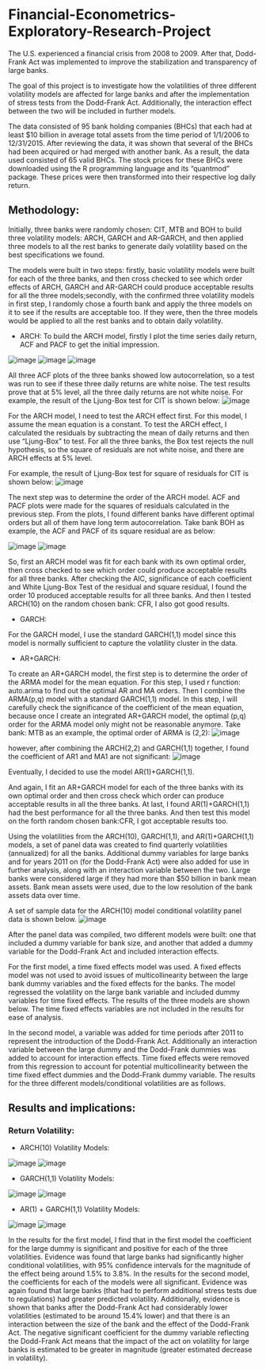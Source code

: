 # Financial-Econometrics-Exploratory-Research-Project

The U.S. experienced a financial crisis from 2008 to 2009. After that, Dodd-Frank Act was implemented to improve the stabilization and transparency of large banks.

The goal of this project is to investigate how the volatilities of three different volatility models are affected for large banks and after the implementation of stress tests from the Dodd-Frank Act. Additionally, the interaction effect between the two will be included in further models.

The data consisted of 95 bank holding companies (BHCs) that each had at least $10 billion in average total assets from the time period of 1/1/2006 to 12/31/2015. After reviewing the data, it was shown that several of the BHCs had been acquired or had merged with another bank. As a result, the data used consisted of 65 valid BHCs. The stock prices for these BHCs were downloaded using the R programming language and its “quantmod” package. These prices were then transformed into their respective log daily return.

## Methodology: 
Initially, three banks were randomly chosen: CIT, MTB and BOH to build three volatility models: ARCH, GARCH and AR-GARCH, and then applied three models to all the rest banks to generate daily volatility based on the best specifications we found. 

The models were built in two steps: firstly, basic volatility models were built for each of the three banks, and then cross checked to see which order effects of ARCH, GARCH and AR-GARCH could produce acceptable results for all the three models;secondly, with the confirmed three volatility models in first step, I randomly chose a fourth bank and apply the three models on it to see if the results are acceptable too. If they were, then the three models would be applied to all the rest banks and to obtain daily volatility.

- ARCH:
To build the ARCH model, firstly I plot the time series daily return, ACF and PACF to get the initial impression.

![image](https://github.com/alice-heqi/Financial-Econometrics-Exploratory-Research-Project/blob/main/image/acf-cit%20copy.png)
![image](https://github.com/alice-heqi/Financial-Econometrics-Exploratory-Research-Project/blob/main/image/acf-mtb%20copy.png)
![image](https://github.com/alice-heqi/Financial-Econometrics-Exploratory-Research-Project/blob/main/image/acf-boh%20copy.png)

All three ACF plots of the three banks showed low autocorrelation, so a test was run to see if these three daily returns are white noise. 
The test results prove that at 5% level, all the three daily returns are not white noise. 
For example, the result of the Ljung-Box test for CIT is shown below:
![image](https://github.com/alice-heqi/Financial-Econometrics-Exploratory-Research-Project/blob/main/image/box_test-CIT%20copy.png)

For the ARCH model, I need to test the ARCH effect first. For this model, I assume the mean equation is a constant. To test the ARCH effect, I calculated the residuals by subtracting the mean of daily returns and then use “Ljung-Box” to test. For all the three banks, the Box test rejects the null hypothesis, so the square of residuals are not white noise, and there are ARCH effects at 5% level.

For example, the result of Ljung-Box test for square of residuals for CIT is shown below:
![image](https://github.com/alice-heqi/Financial-Econometrics-Exploratory-Research-Project/blob/main/image/box_test-CIT%5E2%20copy.png)

The next step was to determine the order of the ARCH model. ACF and PACF plots were made for the squares of residuals calculated in the previous step. From the plots, I found different banks have different optimal orders but all of them have long term autocorrelation. Take bank BOH as example, the ACF and PACF of its square residual are as below:

![image](https://github.com/alice-heqi/Financial-Econometrics-Exploratory-Research-Project/blob/main/image/acf-boh-v%20copy.png)
![image](https://github.com/alice-heqi/Financial-Econometrics-Exploratory-Research-Project/blob/main/image/pacf-boh-v%20copy.png)


So, first an ARCH model was fit for each bank with its own optimal order, then cross checked to see which order could produce acceptable results for all three banks.
After checking the AIC, significance of each coefficient and White Ljung-Box Test of the residual and square residual, I found the order 10 produced acceptable results for all three banks. And then I tested ARCH(10) on the random chosen bank: CFR, I also got good results.

- GARCH:

For the GARCH model, I use the standard GARCH(1,1) model since this model is normally sufficient to capture the volatility cluster in the data.

- AR+GARCH:

To create an AR+GARCH model, the first step is to determine the order of the ARMA model for the mean equation. For this step, I used r function: auto.arima to find out the optimal AR and MA orders. Then I combine the ARMA(p,q) model with a standard GARCH(1,1) model. In this step, I will carefully check the significance of the coefficient of the mean equation, because once I create an integrated AR+GARCH model, the optimal (p,q) order for the ARMA model only might not be reasonable anymore. Take bank: MTB as an example, the optimal order of ARMA is (2,2):
![image](https://github.com/alice-heqi/Financial-Econometrics-Exploratory-Research-Project/blob/main/image/auto-arima-mtb%20copy.png)

however, after combining the ARCH(2,2) and GARCH(1,1) together, I found the coefficient of AR1 and MA1 are not significant:
![image](https://github.com/alice-heqi/Financial-Econometrics-Exploratory-Research-Project/blob/main/image/unnamed-8.png)

Eventually, I decided to use the model AR(1)+GARCH(1,1).

And again, I fit an AR+GARCH model for each of the three banks with its own optimal order and then cross check which order can produce acceptable results in all the three banks. At last, I found AR(1)+GARCH(1,1) had the best performance for all the three banks. And then test this model on the forth random chosen bank:CFR, I got acceptable results too.

Using the volatilities from the ARCH(10), GARCH(1,1), and AR(1)+GARCH(1,1) models, a set of panel data was created to find quarterly volatilities (annualized) for all the banks. Additional dummy variables for large banks and for years 2011 on (for the Dodd-Frank Act) were also added for use in further analysis, along with an interaction variable between the two. Large banks were considered large if they had more than $50 billion in bank mean assets. Bank mean assets were used, due to the low resolution of the bank assets data over time.

A set of sample data for the ARCH(10) model conditional volatility panel data is shown below.
![image](https://github.com/alice-heqi/Financial-Econometrics-Exploratory-Research-Project/blob/main/image/unnamed-7.png)

After the panel data was compiled, two different models were built: one that included a dummy variable for bank size, and another that added a dummy variable for the Dodd-Frank Act and included interaction effects.

For the first model, a time fixed effects model was used. A fixed effects model was not used to avoid issues of multicollinearity between the large bank dummy variables and the fixed effects for the banks. The model regressed the volatility on the large bank variable and included dummy variables for time fixed effects. The results of the three models are shown below. The time fixed effects variables are not included in the results for ease of analysis.

In the second model, a variable was added for time periods after 2011 to represent the introduction of the Dodd-Frank Act. Additionally an interaction variable between the large dummy and the Dodd-Frank dummies was added to account for interaction effects. Time fixed effects were removed from this regression to account for potential multicollinearity between the time fixed effect dummies and the Dodd-Frank dummy variable. The results for the three different models/conditional volatilities are as follows.


## Results and implications:
### Return Volatility:
- ARCH(10) Volatility Models:

![image](https://github.com/alice-heqi/Financial-Econometrics-Exploratory-Research-Project/blob/main/image/unnamed-6.png)
![image](https://github.com/alice-heqi/Financial-Econometrics-Exploratory-Research-Project/blob/main/image/unnamed-5.png)

- GARCH(1,1) Volatility Models:

![image](https://github.com/alice-heqi/Financial-Econometrics-Exploratory-Research-Project/blob/main/image/unnamed-4.png)
![image](https://github.com/alice-heqi/Financial-Econometrics-Exploratory-Research-Project/blob/main/image/unnamed-3.png)

- AR(1) + GARCH(1,1) Volatility Models:

![image](https://github.com/alice-heqi/Financial-Econometrics-Exploratory-Research-Project/blob/main/image/unnamed-2.png)
![image](https://github.com/alice-heqi/Financial-Econometrics-Exploratory-Research-Project/blob/main/image/unnamed.png)

In the results for the first model, I find that in the first model the coefficient for the large dummy is significant and positive for each of the three volatilities. Evidence was found that large banks had significantly higher conditional volatilities, with 95% confidence intervals for the magnitude of the effect being around  1.5% to 3.8%.
In the results for the second model, the coefficients for each of the models were all significant. Evidence was again found that large banks (that had to perform additional stress tests due to regulations) had greater predicted volatility. Additionally, evidence is shown that banks after the Dodd-Frank Act had considerably lower volatilities (estimated to be around 15.4% lower) and that there is an interaction between the size of the bank and the effect of the Dodd-Frank Act. The negative significant coefficient for the dummy variable reflecting the Dodd-Frank Act means that the impact of the act on volatility for large banks is estimated to be greater in magnitude (greater estimated decrease in volatility).

